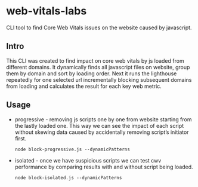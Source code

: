 # web-vitals-labs

CLI tool to find Core Web Vitals issues on the website caused by javascript.

## Intro

This CLI was created to find impact on core web vitals by js loaded from different domains. It dynamically finds all javascript files on website, group them by domain and sort by loading order. Next it runs the lighthouse repeatedly for one selected url incrementally blocking subsequent domains from loading and calculates the result for each key web metric.
## Usage

- progressive - removing js scripts one by one from website starting from the lastly loaded one. This way we can see the impact of each script without skewing data caused by accidentally removing script’s initiator first.

  `node block-progressive.js --dynamicPatterns`

- isolated - once we have suspicious scripts we can test cwv performance by comparing results with and without script being loaded.

  `node block-isolated.js --dynamicPatterns`
